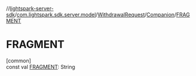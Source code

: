 //[lightspark-server-sdk](../../../../index.md)/[com.lightspark.sdk.server.model](../../index.md)/[WithdrawalRequest](../index.md)/[Companion](index.md)/[FRAGMENT](-f-r-a-g-m-e-n-t.md)

# FRAGMENT

[common]\
const val [FRAGMENT](-f-r-a-g-m-e-n-t.md): String

